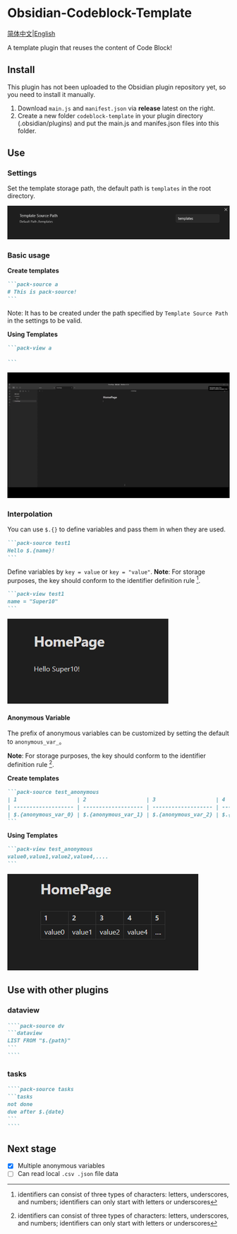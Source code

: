 # Obsidian-Codeblock-Template

[简体中文](./README.md)|[English](./README_EN.md)

A template plugin that reuses the content of Code Block!

## Install

This plugin has not been uploaded to the Obsidian plugin repository yet, so you need to install it manually.

1. Download `main.js` and `manifest.json` via **release** latest on the right.
2. Create a new folder `codeblock-template` in your plugin directory (.obsidian/plugins) and put the main.js and manifes.json files into this folder.

## Use

### Settings

Set the template storage path, the default path is `templates` in the root directory.

![image1](./assets/image1.png)

### Basic usage

**Create templates**

````markdown
```pack-source a
# This is pack-source!
```
````

Note: It has to be created under the path specified by `Template Source Path` in the settings to be valid.

**Using Templates**

````markdown
```pack-view a

```
````

![gif](./assets/image2.gif)

### Interpolation

You can use `$.{}` to define variables and pass them in when they are used.

````markdown
```pack-source test1
Hello $.{name}!
```
````

Define variables by `key = value` or `key = "value"`.
**Note**: For storage purposes, the key should conform to the identifier definition rule [^1].

````markdown
```pack-view test1
name = "Super10"
```
````

![image-20230604144149583](./assets/image-20230604144149583.png)

#### Anonymous Variable

The prefix of anonymous variables can be customized by setting the default to `anonymous_var_`。

**Note**: For storage purposes, the key should conform to the identifier definition rule [^1].

**Create templates**

````markdown
```pack-source test_anonymous
| 1                   | 2                   | 3                   | 4                   | 5                   |
| ------------------- | ------------------- | ------------------- | ------------------- | ------------------- |
| $.{anonymous_var_0} | $.{anonymous_var_1} | $.{anonymous_var_2} | $.{anonymous_var_3} | $.{anonymous_var_4} |
```
````

**Using Templates**

````markdown
```pack-view test_anonymous
value0,value1,value2,value4,....
```
````

![image-20230604144109428](./assets/image-20230604144109428.png)

## Use with other plugins

### dataview

`````markdown
````pack-source dv
```dataview
LIST FROM "$.{path}"
```
````
`````

### tasks

`````markdown
````pack-source tasks
```tasks
not done
due after $.{date}
```
````
`````

## Next stage

-   [x] Multiple anonymous variables
-   [ ] Can read local `.csv .json` file data

[^1]: identifiers can consist of three types of characters: letters, underscores, and numbers; identifiers can only start with letters or underscores
